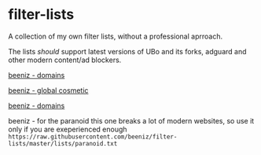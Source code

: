 # filter-lists
A collection of my own filter lists, without a professional aprroach.

The lists *should* support latest versions of UBo and its forks, adguard and other modern content/ad blockers.

<a href="abp:subscribe?location=https://raw.githubusercontent.com/beeniz/filter-lists/master/lists/domains.txt&amp;title=beeniz - domains">beeniz - domains</a>

<a href="abp:subscribe?location=https://raw.githubusercontent.com/beeniz/filter-lists/master/lists/global-cosmetic.txt&amp;title=beeniz - global cosmetic">beeniz - global cosmetic</a>

<a href="abp:subscribe?location=https://raw.githubusercontent.com/beeniz/filter-lists/master/lists/scripts%26trackers.txt&amp;title=beeniz - scripts and trackers">beeniz - domains</a>

beeniz - for the paranoid
this one breaks a lot of modern websites, so use it only if you are exeperienced enough
```https://raw.githubusercontent.com/beeniz/filter-lists/master/lists/paranoid.txt```
